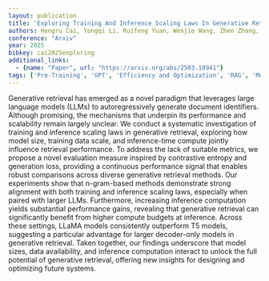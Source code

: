 ```yaml
---
layout: publication
title: 'Exploring Training And Inference Scaling Laws In Generative Retrieval'
authors: Hongru Cai, Yongqi Li, Ruifeng Yuan, Wenjie Wang, Zhen Zhang, Wenjie Li, Tat-seng Chua
conference: "Arxiv"
year: 2025
bibkey: cai2025exploring
additional_links:
  - {name: "Paper", url: "https://arxiv.org/abs/2503.18941"}
tags: ['Pre-Training', 'GPT', 'Efficiency and Optimization', 'RAG', 'Model Architecture', 'Large-Scale Training', 'Training Techniques', 'Pretraining Methods', 'Scaling Laws']
---
```

Generative retrieval has emerged as a novel paradigm that leverages large
language models (LLMs) to autoregressively generate document identifiers.
Although promising, the mechanisms that underpin its performance and
scalability remain largely unclear. We conduct a systematic investigation of
training and inference scaling laws in generative retrieval, exploring how
model size, training data scale, and inference-time compute jointly influence
retrieval performance. To address the lack of suitable metrics, we propose a
novel evaluation measure inspired by contrastive entropy and generation loss,
providing a continuous performance signal that enables robust comparisons
across diverse generative retrieval methods. Our experiments show that
n-gram-based methods demonstrate strong alignment with both training and
inference scaling laws, especially when paired with larger LLMs. Furthermore,
increasing inference computation yields substantial performance gains,
revealing that generative retrieval can significantly benefit from higher
compute budgets at inference. Across these settings, LLaMA models consistently
outperform T5 models, suggesting a particular advantage for larger decoder-only
models in generative retrieval. Taken together, our findings underscore that
model sizes, data availability, and inference computation interact to unlock
the full potential of generative retrieval, offering new insights for designing
and optimizing future systems.
